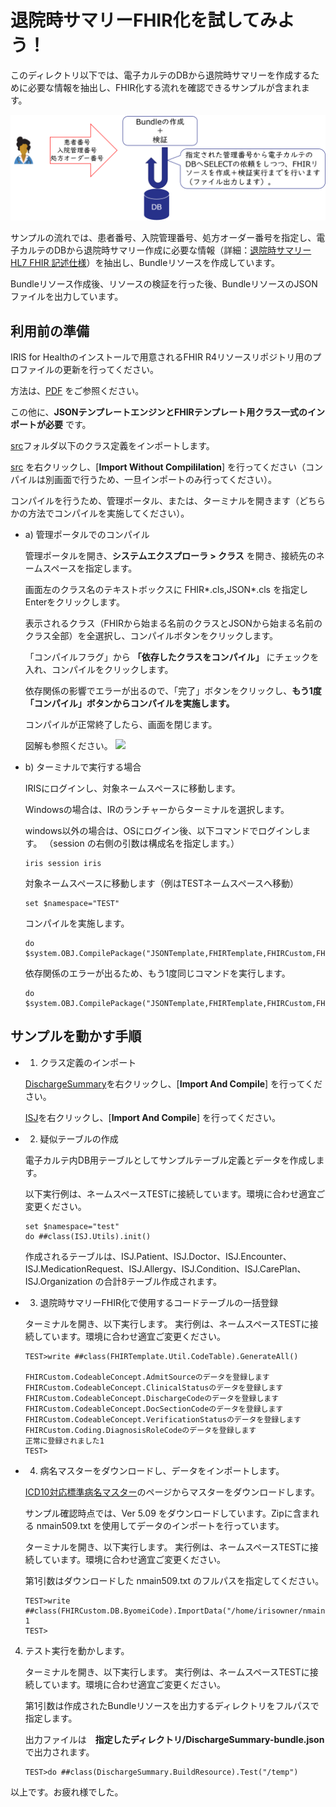 # 退院時サマリーFHIR化を試してみよう！

このディレクトリ以下では、電子カルテのDBから退院時サマリーを作成するために必要な情報を抽出し、FHIR化する流れを確認できるサンプルが含まれます。

![イメージ図](./FHIRFacade-DischargeSummary.png)

サンプルの流れでは、患者番号、入院管理番号、処方オーダー番号を指定し、電子カルテのDBから退院時サマリー作成に必要な情報（詳細：[退院時サマリー HL7 FHIR 記述仕様](https://std.jpfhir.jp/stddoc/eDischargeSummaryFHIR_v1x.pdf)）を抽出し、Bundleリソースを作成しています。

Bundleリソース作成後、リソースの検証を行った後、BundleリソースのJSONファイルを出力しています。

## 利用前の準備
IRIS for Healthのインストールで用意されるFHIR R4リソースリポジトリ用のプロファイルの更新を行ってください。

方法は、[PDF](../../FHIRR4CurrentProfileUpdate.pdf) をご参照ください。


この他に、**JSONテンプレートエンジンとFHIRテンプレート用クラス一式のインポートが必要** です。

[src](../../src)フォルダ以下のクラス定義をインポートします。

[src](../../src) を右クリックし、[**Import Without Compililation**] を行ってください（コンパイルは別画面で行うため、一旦インポートのみ行ってください）。

コンパイルを行うため、管理ポータル、または、ターミナルを開きます（どちらかの方法でコンパイルを実施してください）。

- a) 管理ポータルでのコンパイル

    管理ポータルを開き、**システムエクスプローラ > クラス** を開き、接続先のネームスペースを指定します。

    画面左のクラス名のテキストボックスに FHIR*.cls,JSON*.cls を指定しEnterをクリックします。

    表示されるクラス（FHIRから始まる名前のクラスとJSONから始まる名前のクラス全部）を全選択し、コンパイルボタンをクリックします。

    「コンパイルフラグ」から **「依存したクラスをコンパイル」** にチェックを入れ、コンパイルをクリックします。

    依存関係の影響でエラーが出るので、「完了」ボタンをクリックし、**もう1度「コンパイル」ボタンからコンパイルを実施します。**
    
    コンパイルが正常終了したら、画面を閉じます。

    図解も参照ください。
    ![](../../src/TRYSimpleFacade/compile.png)

- b) ターミナルで実行する場合

    IRISにログインし、対象ネームスペースに移動します。
    
    Windowsの場合は、IRのランチャーからターミナルを選択します。

    windows以外の場合は、OSにログイン後、以下コマンドでログインします。
    （session の右側の引数は構成名を指定します。）
    ```
    iris session iris
    ```

    対象ネームスペースに移動します（例はTESTネームスペースへ移動）

    ```
    set $namespace="TEST"
    ```

    コンパイルを実施します。
    ```
    do $system.OBJ.CompilePackage("JSONTemplate,FHIRTemplate,FHIRCustom,FHIRTest,FHIRFacade","cukb")
    ```
    依存関係のエラーが出るため、もう1度同じコマンドを実行します。
    ```
    do $system.OBJ.CompilePackage("JSONTemplate,FHIRTemplate,FHIRCustom,FHIRTest,FHIRFacade","cukb")
    ```



## サンプルを動かす手順

- 1) クラス定義のインポート

    [DischargeSummary](./DischargeSummary/)を右クリックし、[**Import And Compile**] を行ってください。

    [ISJ](./ISJ/)を右クリックし、[**Import And Compile**] を行ってください。


- 2) 疑似テーブルの作成

    電子カルテ内DB用テーブルとしてサンプルテーブル定義とデータを作成します。
    
    以下実行例は、ネームスペースTESTに接続しています。環境に合わせ適宜ご変更ください。
    
    ```
    set $namespace="test"
    do ##class(ISJ.Utils).init()
    ```

    作成されるテーブルは、ISJ.Patient、ISJ.Doctor、ISJ.Encounter、ISJ.MedicationRequest、ISJ.Allergy、ISJ.Condition、ISJ.CarePlan、ISJ.Organization の合計8テーブル作成されます。

- 3) 退院時サマリーFHIR化で使用するコードテーブルの一括登録

    ターミナルを開き、以下実行します。 実行例は、ネームスペースTESTに接続しています。環境に合わせ適宜ご変更ください。

    ```
    TEST>write ##class(FHIRTemplate.Util.CodeTable).GenerateAll()

    FHIRCustom.CodeableConcept.AdmitSourceのデータを登録します
    FHIRCustom.CodeableConcept.ClinicalStatusのデータを登録します
    FHIRCustom.CodeableConcept.DischargeCodeのデータを登録します
    FHIRCustom.CodeableConcept.DocSectionCodeのデータを登録します
    FHIRCustom.CodeableConcept.VerificationStatusのデータを登録します
    FHIRCustom.Coding.DiagnosisRoleCodeのデータを登録します
    正常に登録されました1
    TEST>
    ```

- 4) 病名マスターをダウンロードし、データをインポートします。

    [ICD10対応標準病名マスター](https://www2.medis.or.jp/stdcd/byomei/index.html)のページからマスターをダウンロードします。

    サンプル確認時点では、Ver 5.09 をダウンロードしています。Zipに含まれる nmain509.txt を使用してデータのインポートを行っています。
    
    ターミナルを開き、以下実行します。 実行例は、ネームスペースTESTに接続しています。環境に合わせ適宜ご変更ください。

    第1引数はダウンロードした nmain509.txt のフルパスを指定してください。
    ```
    TEST>write ##class(FHIRCustom.DB.ByomeiCode).ImportData("/home/irisowner/nmain509.txt")
    1
    TEST>
    ```


4) テスト実行を動かします。

    ターミナルを開き、以下実行します。 実行例は、ネームスペースTESTに接続しています。環境に合わせ適宜ご変更ください。

    第1引数は作成されたBundleリソースを出力するディレクトリをフルパスで指定します。

    出力ファイルは　**指定したディレクトリ/DischargeSummary-bundle.json** で出力されます。

    ```
    TEST>do ##class(DischargeSummary.BuildResource).Test("/temp")
    ```

以上です。お疲れ様でした。


    